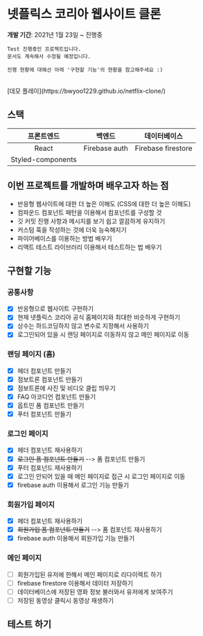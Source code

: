 # 넷플릭스 코리아 웹사이트 클론

**개발 기간**: 2021년 1월 23일 ~ 진행중

```
Test 진행중인 프로젝트입니다.
문서도 계속해서 수정될 예정입니다.

진행 현황에 대해선 아래 '구현할 기능'의 현황을 참고해주세요 :)
```

<br>
[데모 플레이](https://bwyoo1229.github.io/netflix-clone/)
<br>

## 스택

|  **프론트엔드**   |  **백엔드**   |  **데이터베이스**  |
| :---------------: | :-----------: | :----------------: |
|       React       | Firebase auth | Firebase firestore |
| Styled-components |

## 이번 프로젝트를 개발하며 배우고자 하는 점

- 반응형 웹사이트에 대한 더 높은 이해도 (CSS에 대한 더 높은 이해도)
- 컴파운드 컴포넌트 패턴을 이용해서 컴포넌트를 구성할 것
- 깃 커밋 진행 사항과 메시지를 보기 쉽고 깔끔하게 유지하기
- 커스텀 훅을 작성하는 것에 더욱 능숙해지기
- 파이어베이스를 이용하는 방법 배우기
- 리액트 테스트 라이브러리 이용해서 테스트하는 법 배우기

## 구현할 기능

### 공통사항

- [x] 반응형으로 웹사이트 구현하기
- [x] 현재 넷플릭스 코리아 공식 홈페이지와 최대한 비슷하게 구현하기
- [x] 상수는 하드코딩하지 않고 변수로 지정해서 사용하기
- [x] 로그인되어 있을 시 랜딩 페이지로 이동하지 않고 메인 페이지로 이동

### 랜딩 페이지 (홈)

- [x] 헤더 컴포넌트 만들기
- [x] 점보트론 컴포넌트 만들기
- [x] 점보트론에 사진 및 비디오 클립 띄우기
- [x] FAQ 아코디언 컴포넌트 만들기
- [x] 옵트인 폼 컴포넌트 만들기
- [x] 푸터 컴포넌트 만들기

### 로그인 페이지

- [x] 헤더 컴포넌트 재사용하기
- [x] ~~로그인 폼 컴포넌트 만들기~~ --> 폼 컴포넌트 만들기
- [x] 푸터 컴포넌드 재사용하기
- [x] 로그인 안되어 있을 때 메인 페이지로 접근 시 로그인 페이지로 이동
- [x] firebase auth 이용해서 로그인 기능 만들기

### 회원가입 페이지

- [x] 헤더 컴포넌트 재사용하기
- [x] ~~회원가입 폼 컴포넌트 만들기~~ --> 폼 컴포넌트 재사용하기
- [x] firebase auth 이용해서 회원가입 기능 만들기

### 메인 페이지

- [ ] 회원가입된 유저에 한해서 메인 페이지로 리다이렉트 하기
- [ ] firebase firestore 이용해서 데이터 저장하기
- [ ] 데이터베이스에 저장된 영화 정보 불러와서 유저에게 보여주기
- [ ] 저장된 동영상 클릭시 동영상 재생하기

## 테스트 하기
